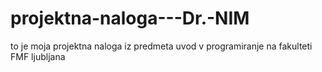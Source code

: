 # projektna-naloga---Dr.-NIM
to je moja projektna naloga iz predmeta uvod v programiranje na fakulteti FMF ljubljana
